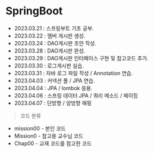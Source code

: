# SpringBoot

+ 2023.03.21 : 스프링부트 기초 공부.
+ 2023.03.22 : 멤버 게시판 생성. 
+ 2023.03.24 : DAO게시판 초안 작성.
+ 2023.03.28 : DAO게시판 완성.
+ 2023.03.29 : DAO게시판 인터페이스 구현 및 참고코드 추가.
+ 2023.03.30 : 로그게시판 실습.
+ 2023.03.31 : 자바 로그 파일 작성 / Annotation 연습.
+ 2023.04.03 : 커넥션 풀 / JPA 연습.
+ 2023.04.04 : JPA / lombok 응용.
+ 2023.04.06 : 스프링 데이터 JPA / 쿼리 메소드 / 페이징
+ 2023.04.07 : 단방향 / 양방향 매핑

> 코드 분류
+ mission00 - 본인 코드
+ Mission0 - 참고용 교수님 코드
+ Chap00 - 교재 코드를 참고한 코드
